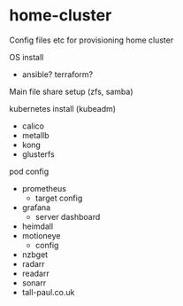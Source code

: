 # home-cluster
Config files etc for provisioning home cluster

OS install
  - ansible? terraform?

Main file share setup (zfs, samba)

kubernetes install (kubeadm)
  - calico
  - metallb
  - kong
  - glusterfs

pod config
  - prometheus
    - target config
  - grafana
    - server dashboard
  - heimdall
  - motioneye
    - config
  - nzbget
  - radarr
  - readarr
  - sonarr
  - tall-paul.co.uk
